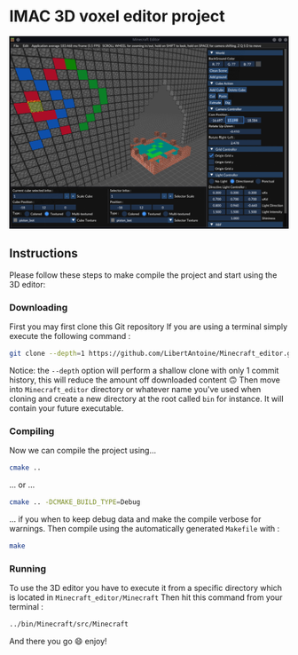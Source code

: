 # IMAC 3D voxel editor project

![3D editor in action](Doc/Screenshots/Screenshot_20200105_210133.png?raw=true "3D editing made easy")

## Instructions
Please follow these steps to make compile the project and start using the 3D editor:
### Downloading
First you may first clone this Git repository
If you are using a terminal simply execute the following command :
```bash
git clone --depth=1 https://github.com/LibertAntoine/Minecraft_editor.git
```
Notice: the `--depth` option will perform a shallow clone with only 1 commit history, this will reduce the amount off downloaded content :upside_down_face:
Then move into `Minecraft_editor` directory or whatever name you've used when cloning and create a new directory at the root called `bin` for instance. It will contain your future executable.
### Compiling
Now we can compile the project using...
```bash
cmake ..
```
... or ...
```bash
cmake .. -DCMAKE_BUILD_TYPE=Debug
```
... if you when to keep debug data and make the compile verbose for warnings.
Then compile using the automatically generated `Makefile` with :
```bash
make
```
### Running
To use the 3D editor you have to execute it from a specific directory which is located in `Minecraft_editor/Minecraft`
Then hit this command from your terminal :
```bash
../bin/Minecraft/src/Minecraft
```
And there you go :smile: enjoy!
